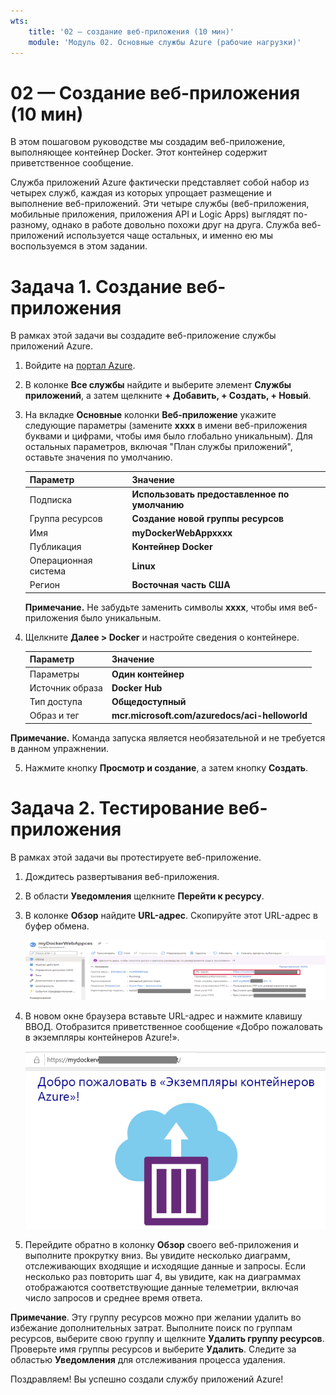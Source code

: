```yaml
---
wts:
    title: '02 — создание веб-приложения (10 мин)'
    module: 'Модуль 02. Основные службы Azure (рабочие нагрузки)'
---
```

# 02 — Создание веб-приложения (10 мин)

В этом пошаговом руководстве мы создадим веб-приложение, выполняющее контейнер Docker. Этот контейнер содержит приветственное сообщение. 

Служба приложений Azure фактически представляет собой набор из четырех служб, каждая из которых упрощает размещение и выполнение веб-приложений. Эти четыре службы (веб-приложения, мобильные приложения, приложения API и Logic Apps) выглядят по-разному, однако в работе довольно похожи друг на друга. Служба веб-приложений используется чаще остальных, и именно ею мы воспользуемся в этом задании.

# Задача 1. Создание веб-приложения 

В рамках этой задачи вы создадите веб-приложение службы приложений Azure. 

1. Войдите на [портал Azure](http://portal.azure.com/). 

2. В колонке **Все службы** найдите и выберите элемент **Службы приложений**, а затем щелкните **+ Добавить, + Создать, + Новый**.

3. На вкладке **Основные** колонки **Веб-приложение** укажите следующие параметры (замените **xxxx** в имени веб-приложения буквами и цифрами, чтобы имя было глобально уникальным). Для остальных параметров, включая "План службы приложений", оставьте значения по умолчанию. 

    | Параметр | Значение |
    | -- | -- |
    | Подписка | **Использовать предоставленное по умолчанию** |
    | Группа ресурсов | **Создание новой группы ресурсов**|
    | Имя | **myDockerWebAppxxxx** |
    | Публикация | **Контейнер Docker** |
    | Операционная система | **Linux** |
    | Регион | **Восточная часть США** |
    
    **Примечание.** Не забудьте заменить символы **xxxx**, чтобы имя веб-приложения было уникальным.

4. Щелкните **Далее > Docker** и настройте сведения о контейнере.  

    | Параметр | Значение |
    | -- | -- |
    | Параметры | **Один контейнер** |
    | Источник образа | **Docker Hub** |
    | Тип доступа | **Общедоступный** |
    | Образ и тег | **mcr.microsoft.com/azuredocs/aci-helloworld** |
    
 **Примечание.** Команда запуска является необязательной и не требуется в данном упражнении.

5. Нажмите кнопку **Просмотр и создание**, а затем кнопку **Создать**. 

# Задача 2. Тестирование веб-приложения

В рамках этой задачи вы протестируете веб-приложение.

1. Дождитесь развертывания веб-приложения.

2. В области **Уведомления** щелкните **Перейти к ресурсу**. 

3. В колонке **Обзор** найдите **URL-адрес**. Скопируйте этот URL-адрес в буфер обмена.

    ![Снимок экрана: свойства веб-приложения. URL-адрес выделен.](../images/0801.png)

4. В новом окне браузера вставьте URL-адрес и нажмите клавишу ВВОД. Отобразится приветственное сообщение «Добро пожаловать в экземпляры контейнеров Azure!».

    ![Снимок экрана: страница приветствия Экземпляров контейнеров Azure.](../images/0802.png)

5. Перейдите обратно в колонку **Обзор** своего веб-приложения и выполните прокрутку вниз. Вы увидите несколько диаграмм, отслеживающих входящие и исходящие данные и запросы. Если несколько раз повторить шаг 4, вы увидите, как на диаграммах отображаются соответствующие данные телеметрии, включая число запросов и среднее время ответа. 

**Примечание**. Эту группу ресурсов можно при желании удалить во избежание дополнительных затрат. Выполните поиск по группам ресурсов, выберите свою группу и щелкните **Удалить группу ресурсов**. Проверьте имя группы ресурсов и выберите **Удалить**. Следите за областью **Уведомления** для отслеживания процесса удаления.

Поздравляем! Вы успешно создали службу приложений Azure!
